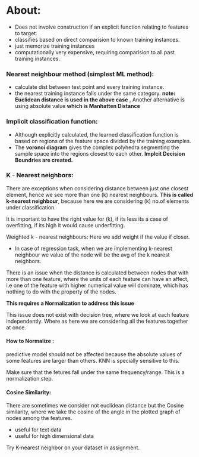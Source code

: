 # About:
- Does not involve construction if an explicit function relating to features to target.
- classifies based on direct comparision to known training instances.
- just memorize training instances
- computationally very expensive, requiring comparision to all past training instances.

### Nearest neighbour method (simplest ML method):
- calculate dist between test point and every training instance.
- the nearest training instance falls under the same category.
__note: Euclidean distance is used in the above case__ , 
	Another alternative is using absolute value __which is Manhatten Distance__

### Implicit classification function:
- Although explicitly calculated, the learned classification function is based on regions of the feature space divided by the training examples.
- The __voronoi diagram__ gives the complex polyhedra segmenting the sample space into the regions closest to each other.
__Implcit Decision Boundries are created.__

### K - Nearest neighbors:
There are exceptions when considering distance between just one closest element, hence we see more than one (k) nearest neighbours. 
__This is called k-nearest neighbour__, because here we are considering (k) no.of elements under classification.

It is important to have the right value for (k), if its less its a case of overfitting, if its high it would cause underfitting. 

Weighted k - nearest neighbours:
Here we add weight if the value if closer.

- In case of regression task, when we are implementing k-nearest neighbour we value of the node will be the avg of the k nearest neighbors. 

There is an issue when the distance is calculated between nodes that with more than one feature, where the units of each feature can have an affect, i.e one of the feature with higher numerical value will dominate, which has nothing to do with the property of the nodes. 

__This requires a Normalization to address this issue__

This issue does not exist with decision tree, where we look at each feature independently. Where as here we are considering all the features together at once. 


#### How to Normalize : 
predictive model should not be affected because the absolute values of some features are larger than others. KNN is specially sensitive to this. 

Make sure that the fetures fall under the same frequency/range. This is a normalization step. 


#### Cosine Similarity:
There are sometimes we consider not euclidean distance but the Cosine similarity, where we take the cosine of the angle in the plotted graph of nodes among the features.

- useful for text data
- useful for high dimensional data

Try K-nearest neighbor on your dataset in assignment. 



